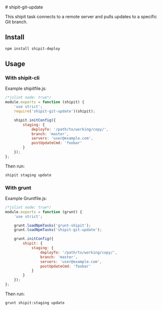# shipit-git-update

This shipit task connects to a remote server and pulls updates to a specific Git branch.

## Install
```bash
npm install shipit-deploy
```

## Usage

### With shipit-cli
Example shipitfile.js:
```js
/*jslint node: true*/
module.exports = function (shipit) {
    'use strict';
    require('shipit-git-update')(shipit);

    shipit.initConfig({
        staging: {
            deployTo: '/path/to/working/copy/',
            branch: 'master',
            servers: 'user@example.com',
            postUpdateCmd: 'foobar'
        }
    });
};
```

Then run:
```bash
shipit staging update
```

### With grunt
Example Gruntfile.js:
```js
/*jslint node: true*/
module.exports = function (grunt) {
    'use strict';

    grunt.loadNpmTasks('grunt-shipit');
    grunt.loadNpmTasks('shipit-git-update');

    grunt.initConfig({
        shipit: {
            staging: {
                deployTo: '/path/to/working/copy/',
                branch: 'master',
                servers: 'user@example.com',
                postUpdateCmd: 'foobar'
            }
        }
    });
};
```

Then run:
```bash
grunt shipit:staging update
```
